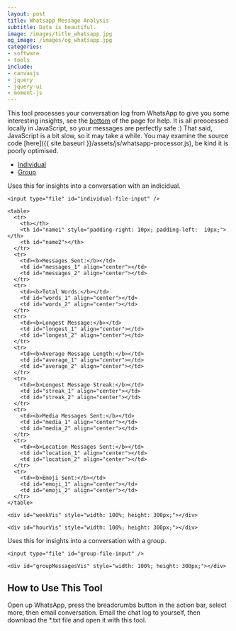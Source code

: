 ```yaml
---
layout: post
title: Whatsapp Message Analysis
subtitle: Data is beautiful.
image: /images/title_whatsapp.jpg
og_image: /images/og_whatsapp.jpg
categories:
- software
- tools
include:
- canvasjs
- jquery
- jquery-ui
- moment-js
---
```


<script>
  $( function() {
    $( "#tabs" ).tabs();
  } );
</script>

This tool processes your conversation log from WhatsApp to give you some interesting insights, see the [bottom](#how-to-use-this-tool) of the page for help. It is all preocessed locally in JavaScript, so your messages are perfectly safe :) That said, JavaScript is a bit slow, so it may take a while. You may examine the source code [here]({{ site.baseurl }}/assets/js/whatsapp-processor.js), be kind it is poorly optimised.

<script type="text/javascript" src="{{ site.baseurl }}/assets/js/whatsapp-processor.js"></script>

<div id="tabs">
  <ul>
    <li><a href="#tabs-1">Individual</a></li>
    <li><a href="#tabs-2">Group</a></li>
  </ul>
  <div id="tabs-1">
    <p>Uses this for insights into a conversation with an indicidual.</p>

	<input type="file" id="individual-file-input" />

	<table>
	  <tr>
	    <th></th>
	    <th id="name1" style="padding-right: 10px; padding-left:  10px;"></th>
	    <th id="name2"></th>
	  </tr>
	  <tr>
	    <td><b>Messages Sent:</b></td>
	    <td id="messages_1" align="center"></td>
	    <td id="messages_2" align="center"></td>
	  </tr>
	  <tr>
	    <td><b>Total Words:</b></td>
	    <td id="words_1" align="center"></td>
	    <td id="words_2" align="center"></td>
	  </tr>
	  <tr>
	    <td><b>Longest Message:</b></td>
	    <td id="longest_1" align="center"></td>
	    <td id="longest_2" align="center"></td>
	  </tr>
	  <tr>
	    <td><b>Average Message Length:</b></td>
	    <td id="average_1" align="center"></td>
	    <td id="average_2" align="center"></td>
	  </tr>
	  <tr>
	    <td><b>Longest Message Streak:</b></td>
	    <td id="streak_1" align="center"></td>
	    <td id="streak_2" align="center"></td>
	  </tr>
	  <tr>
	    <td><b>Media Messages Sent:</b></td>
	    <td id="media_1" align="center"></td>
	    <td id="media_2" align="center"></td>
	  </tr>
	  <tr>
	    <td><b>Location Messages Sent:</b></td>
	    <td id="location_1" align="center"></td>
	    <td id="location_2" align="center"></td>
	  </tr>
	  <tr>
	    <td><b>Emoji Sent:</b></td>
	    <td id="emoji_1" align="center"></td>
	    <td id="emoji_2" align="center"></td>
	  </tr>
	</table>

	<div id="weekVis" style="width: 100%; height: 300px;"></div>

	<div id="hourVis" style="width: 100%; height: 300px;"></div>
  </div>
  <div id="tabs-2">
    <p>Uses this for insights into a conversation with a group.</p>
    
    <input type="file" id="group-file-input" />
    
    <div id="groupMessagesVis" style="width: 100%; height: 300px;"></div>
  </div>
</div>

## How to Use This Tool

Open up WhatsApp, press the breadcrumbs button in the action bar, select more, then email conversation. Email the chat log to yourself, then download the *.txt file and open it with this tool.

<script type="text/javascript">
var weekChart = new CanvasJS.Chart("weekVis", {
	animationEnabled: true,
	theme: "light2",
	title:{
		text: "Message Distribution Over Days of the Week"
	},
	axisY: {
		title: "Messages"
	},
	data: [{        
		type: "column", 
		showInLegend: true,
		name: "Person1",
		dataPoints: [
			{ y: 0, label: "Monday" },
			{ y: 0,  label: "Tuesday" },
			{ y: 0,  label: "Wednesday" },
			{ y: 0,  label: "Thurday" },
			{ y: 0,  label: "Friday" },
			{ y: 0, label: "Saturday" },
			{ y: 0,  label: "Sunday" }
		]
	},
	{        
		type: "column", 
		showInLegend: true,
		name: "Person2",
		dataPoints: [
			{ y: 0, label: "Monday" },
			{ y: 0,  label: "Tuesday" },
			{ y: 0,  label: "Wednesday" },
			{ y: 0,  label: "Thurday" },
			{ y: 0,  label: "Friday" },
			{ y: 0, label: "Saturday" },
			{ y: 0,  label: "Sunday" }
		]
	}]
});
weekChart.render();

var hourChart = new CanvasJS.Chart("hourVis", {
	theme:"light2",
	animationEnabled: true,
	title:{
		text: "Message Distribution Over Hours of the Day"
	},
	axisY :{
		includeZero: false,
		title: "Number of Messages"
	},
	toolTip: {
		shared: "true"
	},
	legend:{
		cursor:"pointer"
	},
	data: [{
		type: "spline",
		showInLegend: true,
		name: "Person1",
		dataPoints: [
			{ label: "0:00", y: 0 },
			{ label: "1:00", y: 0 },
			{ label: "2:00", y: 0 },
			{ label: "3:00", y: 0 },
			{ label: "4:00", y: 0 },
			{ label: "5:00", y: 0 },
			{ label: "6:00", y: 0 },
			{ label: "7:00", y: 0 },
			{ label: "8:00", y: 0 },
			{ label: "9:00", y: 0 },
			{ label: "10:00", y: 0 },
			{ label: "11:00", y: 0 },
			{ label: "12:00", y: 0 },
			{ label: "13:00", y: 0 },
			{ label: "14:00", y: 0 },
			{ label: "15:00", y: 0 },
			{ label: "16:00", y: 0 },
			{ label: "17:00", y: 0 },
			{ label: "18:00", y: 0 },
			{ label: "19:00", y: 0 },
			{ label: "20:00", y: 0 },
			{ label: "21:00", y: 0 },
			{ label: "22:00", y: 0 },
			{ label: "23:00", y: 0 }
		]
	},
	{
		type: "spline", 
		showInLegend: true,
		name: "Person2",
		dataPoints: [
			{ label: "0:00", y: 0 },
			{ label: "1:00", y: 0 },
			{ label: "2:00", y: 0 },
			{ label: "3:00", y: 0 },
			{ label: "4:00", y: 0 },
			{ label: "5:00", y: 0 },
			{ label: "6:00", y: 0 },
			{ label: "7:00", y: 0 },
			{ label: "8:00", y: 0 },
			{ label: "9:00", y: 0 },
			{ label: "10:00", y: 0 },
			{ label: "11:00", y: 0 },
			{ label: "12:00", y: 0 },
			{ label: "13:00", y: 0 },
			{ label: "14:00", y: 0 },
			{ label: "15:00", y: 0 },
			{ label: "16:00", y: 0 },
			{ label: "17:00", y: 0 },
			{ label: "18:00", y: 0 },
			{ label: "19:00", y: 0 },
			{ label: "20:00", y: 0 },
			{ label: "21:00", y: 0 },
			{ label: "22:00", y: 0 },
			{ label: "23:00", y: 0 }
		]
	}]
});
hourChart.render();
var groupMessagesChart = new CanvasJS.Chart("groupMessagesVis", {
	animationEnabled: true,
	theme: "light2",
	title:{
		text: "Messages Sent by Each Member"
	},
	axisY: {
		title: "Messages"
	},
	data: [{        
		type: "column", 
		dataPoints: []
	}]
});
groupMessagesChart.render();

// Opens the individual chat log
function readSingleFile(e) {
  var file = e.target.files[0];
  if (!file) {
    return;
  }
  var reader = new FileReader();
  reader.onload = function(e) {
    var contents = e.target.result;
    processMessagesFile(contents);
  };
  reader.readAsText(file);
}

// Opens the group chat log
function readGroupFile(e) {
  var file = e.target.files[0];
  if (!file) {
    return;
  }
  var reader = new FileReader();
  reader.onload = function(e) {
    var contents = e.target.result;
    processMessagesFile(contents);
  };
  reader.readAsText(file);
}

function processMessagesFile(text) {
	let messages = processMessages(text);
	let frequency = messageFrequency(messages);
	let names = getCorrespondentsNames(frequency);
	let numMessages = messageCount(messages, names);
	let numWords = wordCount(messages, names);
	let longestMsg = longestMessage(messages, names);
	let wpm = wordsPerMessage(numMessages, numWords, names);
	let longestStreak = messageStreak(messages, names);
	let numMedia = mediaMessageCount(messages, names);
	let numLocations = locationMessageCount(messages, names);
	let numEmoji = emojiCount(messages, names);
	let weekMessages = messageDayOfWeek(messages, names);
	let timeMessages = messageTime(messages, names);

	$('#name1').html(names[0]);
	$('#name2').html(names[1]);
	$('#messages_1').html(numMessages[names[0]]);
	$('#messages_2').html(numMessages[names[1]]);
	$('#words_1').html(numWords[names[0]]);
	$('#words_2').html(numWords[names[1]]);
	$('#longest_1').html(longestMsg[names[0]]);
	$('#longest_2').html(longestMsg[names[1]]);
	$('#average_1').html(+wpm[names[0]].toFixed(2));
	$('#average_2').html(+wpm[names[1]].toFixed(2));
	$('#streak_1').html(longestStreak[names[0]]);
	$('#streak_2').html(longestStreak[names[1]]);
	$('#media_1').html(numMedia[names[0]]);
	$('#media_2').html(numMedia[names[1]]);
	$('#location_1').html(numLocations[names[0]]);
	$('#location_2').html(numLocations[names[1]]);
	$('#emoji_1').html(numEmoji[names[0]]);
	$('#emoji_2').html(numEmoji[names[1]]);
	
	weekChartUpdate(names, weekMessages);
	hourChartUpdate(names, timeMessages);
}

function weekChartUpdate(names, data) {
	for (let i=0; i<2; i++) {
		weekChart.options.data[i].name = names[i];
		weekChart.options.data[i].dataPoints[0].y = data[names[i]].monday;
		weekChart.options.data[i].dataPoints[1].y = data[names[i]].tuesday;
		weekChart.options.data[i].dataPoints[2].y = data[names[i]].wednesday;
		weekChart.options.data[i].dataPoints[3].y = data[names[i]].thursday;
		weekChart.options.data[i].dataPoints[4].y = data[names[i]].friday;
		weekChart.options.data[i].dataPoints[5].y = data[names[i]].saturday;
		weekChart.options.data[i].dataPoints[6].y = data[names[i]].sunday;
	}
	weekChart.render();
}

function hourChartUpdate(names, data) {
	for (let i=0; i<2; i++) {
		hourChart.options.data[i].name = names[i];
		for (let j=0; j<24; j++) {
			hourChart.options.data[i].dataPoints[j].y = data[names[i]][j*4] + data[names[i]][j*4+1] + data[names[i]][j*4+2] + data[names[i]][j*4+3];
		}
	}
	hourChart.render();
}

function processGroupMessagesFile(text) {
	let messages = processMessages(text);
	let frequency = messageFrequency(messages, true);
	
	let keys = Object.keys(frequency);
	groupMessagesChart.options.data[i].dataPoints = [];
	for (let i=0; i<keys.length; i++)
		groupMessagesChart.options.data[0].dataPoints.push({ label: keys[i], y: frequency[keys[i]] });
	groupMessagesChart.render();
}

document.getElementById('individual-file-input').addEventListener('change', readSingleFile, false);
document.getElementById('group-file-input').addEventListener('change', readGroupFile, false);
</script>